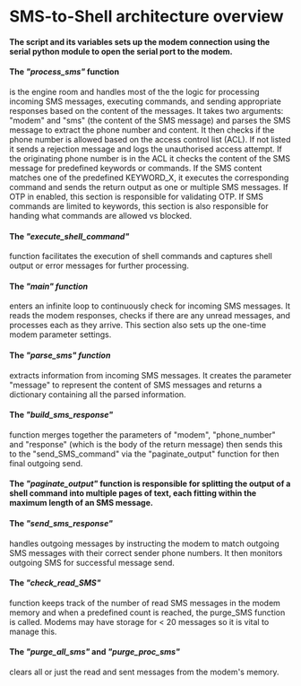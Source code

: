 # SMS-to-Shell architecture overview

#### The script and its variables sets up the modem connection using the serial python module to open the serial port to the modem.

#### The *"process_sms"* function 
is the engine room and handles most of the the logic for processing incoming SMS messages, executing commands, and sending appropriate responses based on the content of the messages. It takes two arguments: "modem" and "sms" (the content of the SMS message) and parses the SMS message to extract the phone number and content. It then checks if the phone number is allowed based on the access control list (ACL). If not listed it sends a rejection message and logs the unauthorised access attempt. If the originating phone number is in the ACL it checks the content of the SMS message for predefined keywords or commands. If the SMS content matches one of the predefined KEYWORD_X, it executes the corresponding command and sends the return output as one or multiple SMS messages. If OTP in enabled, this section is responsible for validating OTP. If SMS commands are limited to keywords, this section is also responsible for handing what commands are allowed vs blocked.   

#### The *"execute_shell_command"*
function facilitates the execution of shell commands and captures shell output or error messages for further processing.

#### The *"main" function*
enters an infinite loop to continuously check for incoming SMS messages. It reads the modem responses, checks if there are any unread messages, and processes each as they arrive. This section also sets up the one-time modem parameter settings.

#### The *"parse_sms" function*
extracts information from incoming SMS messages. It creates the parameter "message" to represent the content of SMS messages and returns a dictionary containing all the parsed information.

#### The *"build_sms_response"* 
function merges together the parameters of "modem", "phone_number" and "response" (which is the body of the return message) then sends this to the "send_SMS_command" via the "paginate_output" function for then final outgoing send.

#### The *"paginate_output"* function is responsible for splitting the output of a shell command into multiple pages of text, each fitting within the maximum length of an SMS message. 

#### The *"send_sms_response"* 
handles outgoing messages by instructing the modem to match outgoing SMS messages with their correct sender phone numbers. It then monitors outgoing SMS for successful message send.

#### The *"check_read_SMS"*
function keeps track of the number of read SMS messages in the modem memory and when a predefined count is reached, the purge_SMS function is called. Modems may have storage for < 20 messages so it is vital to manage this.

#### The *"purge_all_sms"* and *"purge_proc_sms"*
clears all or just the read and sent messages from the modem's memory.



